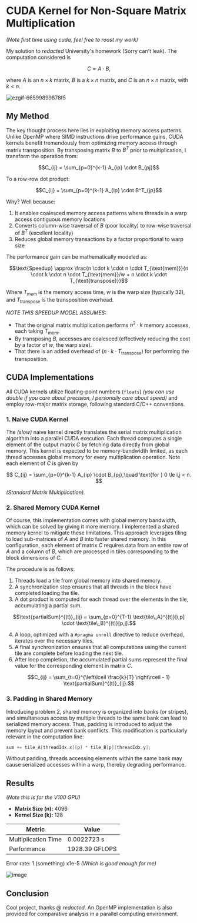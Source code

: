 # CUDA Kernel for Non-Square Matrix Multiplication
_(Note first time using cuda, feel free to roast my work)_

My solution to _redacted_ University's homework (Sorry can't leak). The computation considered is

$$
C = A \cdot B,
$$

where $A$ is an $n \times k$ matrix, $B$ is a $k \times n$ matrix, and $C$ is an $n \times n$ matrix, with $k < n$. 

![ezgif-66599899878f5](https://github.com/user-attachments/assets/7fc2f895-b4c9-4be4-835e-0fa9a80a4f18)

## My Method
The key thought process here  lies in exploiting memory access patterns. Unlike OpenMP where SIMD instructions drive performance gains, CUDA kernels benefit tremendously from optimizing memory access through matrix transposition. By transposing matrix $B$ to $B^T$ prior to multiplication, I transform the operation from:

$$C_{ij} = \sum_{p=0}^{k-1} A_{ip} \cdot B_{pj}$$

To a row-row dot product:

$$C_{ij} = \sum_{p=0}^{k-1} A_{ip} \cdot B^T_{jp}$$

Why? Well because:

1. It enables coalesced memory access patterns where threads in a warp access contiguous memory locations
2. Converts column-wise traversal of $B$ (poor locality) to row-wise traversal of $B^T$ (excellent locality)
3. Reduces global memory transactions by a factor proportional to warp size

The performance gain can be mathematically modeled as:

$$\text{Speedup} \approx \frac{n \cdot k \cdot n \cdot T_{\text{mem}}}{n \cdot k \cdot n \cdot T_{\text{mem}}/w + n \cdot k \cdot T_{\text{transpose}}}$$

Where $T_{\text{mem}}$ is the memory access time, $w$ is the warp size (typically 32), and $T_{\text{transpose}}$ is the transposition overhead.

_NOTE THIS SPEEDUP MODEL ASSUMES:_
- That the original matrix multiplication performs $n^2 \cdot k$ memory accesses, each taking $T_{\text{mem}}$.
- By transposing $B$, accesses are coalesced (effectively reducing the cost by a factor of $w$, the warp size).
- That there is an added overhead of $(n \cdot k \cdot T_{\text{transpose}})$ for performing the transposition.


## CUDA Implementations

All CUDA kernels utilize floating-point numbers (`floats`) _(you can use double if you care about precision, I personally care about speed)_ and employ row-major matrix storage, following standard C/C++ conventions.

### 1. Naive CUDA Kernel

The *(slow)* naive kernel directly translates the serial matrix multiplication algorithm into a parallel CUDA execution. Each thread computes a single element of the output matrix $C$ by fetching data directly from global memory. This kernel is expected to be memory-bandwidth limited, as each thread accesses global memory for every multiplication operation. Note each element of $C$ is given by 

$$ 
C_{ij} = \sum_{p=0}^{k-1} A_{ip} \cdot B_{pj},\quad \text{for } 0 \le i,j < n.
$$

_(Standard Matrix Multiplication)._

### 2. Shared Memory CUDA Kernel

Of course, this implementation comes with global memory bandwidth, which can be solved by giving it more memory. I implemented a shared memory kernel to mitigate these limitations. This approach leverages tiling to load sub-matrices of $A$ and $B$ into faster shared memory. In this configuration, each element of matrix $C$ requires data from an entire row of $A$ and a column of $B$, which are processed in tiles corresponding to the block dimensions of $C$.

The procedure is as follows:

1. Threads load a tile from global memory into shared memory.
2. A synchronization step ensures that all threads in the block have completed loading the tile.
3. A dot product is computed for each thread over the elements in the tile, accumulating a partial sum.

```math
\text{partialSum}^{(t)}_{ij} = \sum_{p=0}^{T-1} \text{tile\_A}^{(t)}[i,p] \cdot \text{tile\_B}^{(t)}[p,j].
```

4. A loop, optimized with a `#pragma unroll` directive to reduce overhead, iterates over the necessary tiles.
5. A final synchronization ensures that all computations using the current tile are complete before loading the next tile.
6. After loop completion, the accumulated partial sums represent the final value for the corresponding element in matrix $C$.

```math
C_{ij} = \sum_{t=0}^{\left\lceil \frac{k}{T} \right\rceil - 1} \text{partialSum}^{(t)}_{ij}.
```

### 3. Padding in Shared Memory

Introducing problem 2, shared memory is organized into banks (or stripes), and simultaneous access by multiple threads to the same bank can lead to serialized memory access. Thus, padding is introduced to adjust the memory layout and prevent bank conflicts. This modification is particularly relevant in the computation line:

```cpp
sum += tile_A[threadIdx.x][p] * tile_B[p][threadIdx.y];
```

Without padding, threads accessing elements within the same bank may cause serialized accesses within a warp, thereby degrading performance.

## Results
_(Note this is for the V100 GPU)_
- **Matrix Size (n):** 4096
- **Kernel Size (k):** 128

| **Metric**             | **Value**       |
|------------------------|-----------------|
| Multiplication Time    | 0.0022723 s     |
| Performance            | 1928.39 GFLOPS  |

Error rate: 1.(something) x1e-5 _(Which is good enough for me)_

![image](https://github.com/user-attachments/assets/bd8f12ed-64b9-4298-9802-66afc37027c5)

## Conclusion

Cool project, thanks @ _redacted_. An OpenMP implementation is also provided for comparative analysis in a parallel computing environment.
